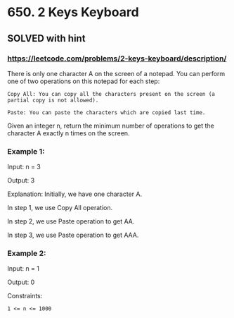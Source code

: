 # 650. 2 Keys Keyboard

## SOLVED with hint
### https://leetcode.com/problems/2-keys-keyboard/description/
There is only one character A on the screen of a notepad. You can perform one of two operations on this notepad for each step:





	Copy All: You can copy all the characters present on the screen (a partial copy is not allowed).

	Paste: You can paste the characters which are copied last time.





Given an integer n, return the minimum number of operations to get the character A exactly n times on the screen.





### Example 1:





Input: n = 3


Output: 3



Explanation: Initially, we have one character A.

In step 1, we use Copy All operation.

In step 2, we use Paste operation to get AA.

In step 3, we use Paste operation to get AAA.





### Example 2:





Input: n = 1


Output: 0







Constraints:





	1 <= n <= 1000




